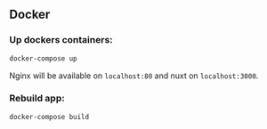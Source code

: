## Docker

### Up dockers containers:

```bash
docker-compose up
```
Nginx will be available on `localhost:80` and nuxt on `localhost:3000`.

### Rebuild app:

```bash
docker-compose build
```
